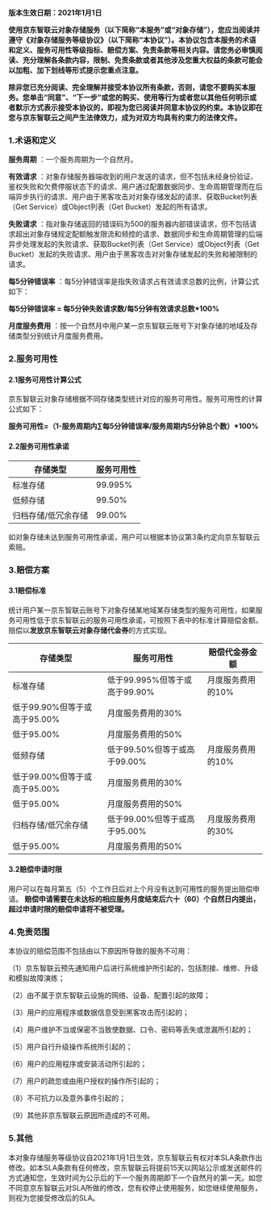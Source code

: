 **版本生效日期：2021年1月1日**

 

**使用京东智联云对象存储服务（以下简称“本服务”或“对象存储”），您应当阅读并遵守《对象存储服务等级协议》（以下简称“本协议”）。本协议包含本服务的术语和定义、服务可用性等级指标、赔偿方案、免责条款等相关内容。请您务必审慎阅读、充分理解各条款内容，限制、免责条款或者其他涉及您重大权益的条款可能会以加粗、加下划线等形式提示您重点注意。**

 

**除非您已充分阅读、完全理解并接受本协议所有条款，否则，请您不要购买本服务。您单击“同意”、“下一步”或您的购买、使用等行为或者您以其他任何明示或者默示方式表示接受本协议的，即视为您已阅读并同意本协议的约束。本协议即在您与京东智联云之间产生法律效力，成为对双方均具有约束力的法律文件。**

 

### 1.术语和定义

**服务周期** ：一个服务周期为一个自然月。 

**有效请求** ：对象存储服务器端收到的用户发送的请求，但不包括未经身份验证、鉴权失败和欠费停服状态下的请求、用户通过配置数据同步、生命周期管理而在后端异步执行的请求、用户由于黑客攻击对对象存储发起的请求、获取Bucket列表（Get Service）或Object列表（Get Bucket）发起的所有请求。 

**失败请求**  ：指对象存储返回的错误码为500的服务器内部错误请求，但不包括请求超出对象存储规定配额触发限流和频控的请求、数据同步和生命周期管理的后端异步处理发起的失败请求、获取Bucket列表（Get Service）或Object列表（Get Bucket）发起的失败请求、用户由于黑客攻击对对象存储发起的失败和被限制的请求。 

**每5分钟错误率**  ：每5分钟错误率是指失败请求占有效请求总数的比例，计算公式如下： 

**每5分钟错误率 = 每5分钟失败请求数/每5分钟有效请求总数\*100%** 

**月度服务费用**  ：按一个自然月中用户某一京东智联云账号下对象存储的地域及存储类型分别统计月度服务费用。

 

### 2.服务可用性

 

#### 2.1服务可用性计算公式

 

京东智联云对象存储根据不同存储类型统计对应的服务可用性。服务可用性的计算公式如下：

 

**服务可用性=（1-服务周期内∑每5分钟错误率/服务周期内5分钟总个数）\*100%**

 

#### 2.2服务可用性承诺

| 存储类型            | 服务可用性 |
| ------------------- | ---------- |
| 标准存储            | 99.995%    |
| 低频存储            | 99.50%     |
| 归档存储/低冗余存储 | 99.00%     |

 

 

如对象存储未达到服务可用性承诺，用户可以根据本协议第3条约定向京东智联云索赔。

 

### 3.赔偿方案

#### 3.1赔偿标准

统计用户某一京东智联云账号下对象存储某地域某存储类型的服务可用性，如果服务可用性低于京东智联云的服务可用性承诺，可按照下表中的标准计算赔偿金额。赔偿以**发放京东智联云对象存储代金券**的方式实现。

| 存储类型                     | 服务可用性                    | 赔偿代金券金额    |
| ---------------------------- | ----------------------------- | ----------------- |
| 标准存储                     | 低于99.995%但等于或高于99.90% | 月度服务费用的10% |
| 低于99.90%但等于或高于95.00% | 月度服务费用的30%             |                   |
| 低于95.00%                   | 月度服务费用的50%             |                   |
| 低频存储                     | 低于99.50%但等于或高于99.00%  | 月度服务费用的10% |
| 低于99.00%但等于或高于95.00% | 月度服务费用的30%             |                   |
| 低于95.00%                   | 月度服务费用的50%             |                   |
| 归档存储/低冗余存储          | 低于99.00%但等于或高于95.00%  | 月度服务费用的30% |
| 低于95.00%                   | 月度服务费用的50%             |                   |

#### 3.2赔偿申请时限

用户可以在每月第五（5）个工作日后对上个月没有达到可用性的服务提出赔偿申请。 **赔偿申请需要在未达标的相应服务月度结束后六十（60）个自然日内提出，超过申请时限的赔偿申请将不被受理。**

 

### 4.免责范围

本协议的赔偿范围不包括由以下原因所导致的服务不可用：

（1）京东智联云预先通知用户后进行系统维护所引起的，包括割接、维修、升级和模拟故障演练；

（2）由不属于京东智联云设施的网络、设备、配置引起的故障；

（3）用户的应用程序或数据信息受到黑客攻击而引起的；

（4）用户维护不当或保密不当致使数据、口令、密码等丢失或泄漏所引起的；

（5）用户自行升级操作系统所引起的；

（6）用户的应用程序或安装活动所引起的；

（7）用户的疏忽或由用户授权的操作所引起的；

（8）不可抗力以及意外事件引起的；

（9）其他非京东智联云原因所造成的不可用。

### 5.其他

本对象存储服务等级协议自2021年1月1日生效，京东智联云有权对本SLA条款作出修改。如本SLA条款有任何修改，京东智联云将提前15天以网站公示或发送邮件的方式通知您，生效时间为公示后的下一个服务周期即下一个自然月的第一天。如您不同意京东智联云对SLA所做的修改，您有权停止使用服务，如您继续使用服务，则视为您接受修改后的SLA。
